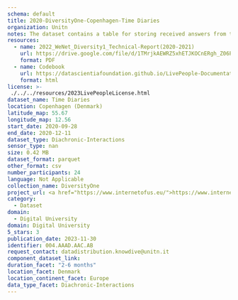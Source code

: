 ```yaml
---
schema: default
title: 2020-DiversityOne-Copenhagen-Time Diaries
organization: Unitn
notes: The dataset contains a table for storing received answers from the user to the different types of contributions such as tasks for random time questions and time diaries for fixed frequency questions. It is part of Wenet Diversity 1 data collection, which contains data about the everyday life activities of students coming from 8 different universities located in China, Denmark, India, Italy, Mexico, Mongolia, Paraguay and UK. The data were collected via questionnaires, data coming from 27 smartphone sensors associated to thousand self-reported annotations over a period of 4 weeks.
resources:
  - name: 2022_WeNet_Diversity1_Technical-Report(2020-2021)
    url: https://drive.google.com/file/d/1TMrjkAEWRZ5xhETJKOCnERgh_Z06PO2E/view?usp=drive_link
    format: PDF
  - name: Codebook
    url: https://datascientiafoundation.github.io/LivePeople-Documentation/codebooks/2020_DV1_Copenhagen_timediaries.html
    format: html
license: >-
 ./../../resources/2023LivePeopleLicense.html
dataset_name: Time Diaries
location: Copenhagen (Denmark)
latitude_map: 55.67
longitude_map: 12.56
start_date: 2020-09-28
end_date: 2020-12-11
dataset_type: Diachronic-Interactions
sensor_type: nan
size: 0.42 MB
dataset_format: parquet
other_format: csv
number_participants: 24
language: Not Applicable
collection_name: DiversityOne
project_url: <a href="https://www.internetofus.eu/">https://www.internetofus.eu/</a>
category: 
  - Dataset
domain: 
  - Digital University
domain: Digital University
5_stars: 3
publication_date: 2023-11-30
identifier: 004.AAAD.AAC.AB
request_contact: datadistribution.knowdive@unitn.it
component_dataset_link: 
duration_facet: "2-6 months"
location_facet: Denmark
location_continent_facet: Europe
data_type_facet: Diachronic-Interactions
---
```

